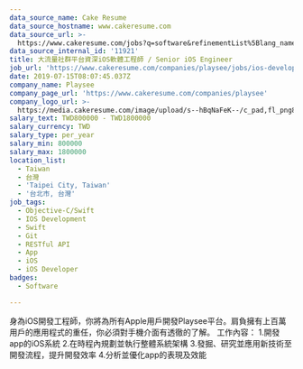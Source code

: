 ```yaml
---
data_source_name: Cake Resume
data_source_hostname: www.cakeresume.com
data_source_url: >-
  https://www.cakeresume.com/jobs?q=software&refinementList%5Blang_name%5D%5B0%5D=English&refinementList%5Bsalary_type%5D=per_year&range%5Bsalary_range%5D%5Bmin%5D=1000000&page=2
data_source_internal_id: '11921'
title: 大流量社群平台資深iOS軟體工程師 / Senior iOS Engineer
job_url: 'https://www.cakeresume.com/companies/playsee/jobs/ios-developer-3be9f6'
date: 2019-07-15T08:07:45.037Z
company_name: Playsee
company_page_url: 'https://www.cakeresume.com/companies/playsee'
company_logo_url: >-
  https://media.cakeresume.com/image/upload/s--hBqNaFeK--/c_pad,fl_png8,h_200,w_200/v1662550102/zu1cnzpjs3xxtuknddzi.png
salary_text: TWD800000 - TWD1800000
salary_currency: TWD
salary_type: per_year
salary_min: 800000
salary_max: 1800000
location_list:
  - Taiwan
  - 台灣
  - 'Taipei City, Taiwan'
  - '台北市, 台灣'
job_tags:
  - Objective-C/Swift
  - IOS Development
  - Swift
  - Git
  - RESTful API
  - App
  - iOS
  - iOS Developer
badges:
  - Software

---
```


身為iOS開發工程師，你將為所有Apple用戶開發Playsee平台。肩負擁有上百萬用戶的應用程式的重任，你必須對手機介面有透徹的了解。 工作內容： 1.開發app的iOS系統 2.在時程內規劃並執行整體系統架構 3.發掘、研究並應用新技術至開發流程，提升開發效率 4.分析並優化app的表現及效能